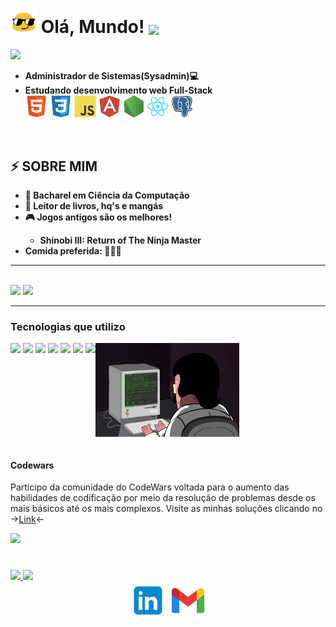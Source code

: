  <h1>
       <span>
           <img style="height:1.5em; width:auto; vertical-align:-0.1em;" src="https://raw.githubusercontent.com/Lfbyte/Lfbyte/refs/heads/main/imagens/look.gif" />
       </span>
       <b>Olá, Mundo!</b>
       <span>
           <img style="height:1.5em; width:auto; vertical-align:-0.1em;" src="https://fonts.gstatic.com/s/e/notoemoji/latest/1f44b/512.webp"/>
       </span>
</h1>
<img src="https://komarev.com/ghpvc/?username=lfbyte&style=for-the-badge&label=visitaram" />

<ul>
   <li><b>Administrador de Sistemas(Sysadmin)💻</b></li>
   <li><b>Estudando desenvolvimento web Full-Stack</b></li>
   <img height="35em" src="https://raw.githubusercontent.com/devicons/devicon/54cfe13ac10eaa1ef817a343ab0a9437eb3c2e08/icons/html5/html5-original.svg" alt="html5" />
   <img height="35em" src="https://raw.githubusercontent.com/devicons/devicon/54cfe13ac10eaa1ef817a343ab0a9437eb3c2e08/icons/css3/css3-original.svg" alt="css" />
   <img height="35em" src="https://raw.githubusercontent.com/devicons/devicon/54cfe13ac10eaa1ef817a343ab0a9437eb3c2e08/icons/javascript/javascript-original.svg" alt="js" />
   <img height="35em" src="https://raw.githubusercontent.com/devicons/devicon/54cfe13ac10eaa1ef817a343ab0a9437eb3c2e08/icons/angularjs/angularjs-plain.svg" alt="angular" />
   <img height="35em" src="https://raw.githubusercontent.com/devicons/devicon/54cfe13ac10eaa1ef817a343ab0a9437eb3c2e08/icons/nodejs/nodejs-original.svg" alt="nodejs" />
   <img height="35em" src="https://raw.githubusercontent.com/devicons/devicon/54cfe13ac10eaa1ef817a343ab0a9437eb3c2e08/icons/react/react-original.svg" alt="react" />
   <img height="35em" src="https://raw.githubusercontent.com/devicons/devicon/54cfe13ac10eaa1ef817a343ab0a9437eb3c2e08/icons/postgresql/postgresql-original.svg" alt="postgresql" />   
</ul>
<br />
<h2>⚡ SOBRE MIM</h2>
   <ul>
      <li><b>📖 Bacharel em Ciência da Computação</b></li>
      <li><b>📓 Leitor de livros, hq's e mangás</b></li>
      <li>
         <b>
            🎮 Jogos antigos são os melhores!
            <ul>
               <li>
                  Shinobi III: Return of The Ninja Master
               </li>
            </ul>
         </b>
      </li>
      <li><b>Comida preferida: 🍕🍕🍕</b></li>     
   </ul>
<hr />


<br>
  <div>
    <img height="180em" src="https://github-readme-stats.vercel.app/api?username=lfbyte&show_icons=true&theme=tokyonight">
    <img height="180em" src="https://github-readme-stats.vercel.app/api/top-langs/?username=lfbyte&layout=compact&theme=tokyonight">
  </div>
<hr />
      
### Tecnologias que utilizo
<div style="display:inline-block;">
    <img src="https://img.shields.io/badge/HTML5-E34F26?style=for-the-badge&logo=html5&logoColor=white">
    <img src="https://img.shields.io/badge/CSS3-1572B6?style=for-the-badge&logo=css3&logoColor=white">
    <img src="https://img.shields.io/badge/JavaScript-323330?style=for-the-badge&logo=javascript&logoColor=F7DF1E">
    <img src="https://img.shields.io/badge/React-20232A?style=for-the-badge&logo=react&logoColor=61DAFB">
    <img src="https://img.shields.io/badge/Python-14354C?style=for-the-badge&logo=python&logoColor=white">
    <img src="https://img.shields.io/badge/PHP-777BB4?style=for-the-badge&logo=php&logoColor=white">
    <img src="https://img.shields.io/badge/Linux-FCC624?style=for-the-badge&logo=linux&logoColor=black">
  <img height="150" width="230" align="right" src="https://raw.githubusercontent.com/Lfbyte/Lfbyte/refs/heads/main/imagens/programming.gif">  
</div>
<br />
<br />
<h4>Codewars</h4>

Participo da comunidade do CodeWars voltada para o aumento das habilidades de codificação por meio
da resolução de problemas desde os mais básicos até os mais complexos. Visite as minhas soluções clicando no ->[Link](https://www.codewars.com/users/Tr0nGuy)<-

<img src="https://www.codewars.com/users/Tr0nGuy/badges/large">
<h1></h1>

<div> 
  <span>
   <a href="https://www.linkedin.com/in/contato07">
      <img src="https://img.shields.io/badge/LinkedIn-0077B5?style=for-the-badge&logo=linkedin&logoColor=white">
  </a>
 
 </span>
  <span>
    <a href="mailto:luiz.contato07@gmail.com">
     <img src="https://img.shields.io/badge/Gmail-D14836?style=for-the-badge&logo=gmail&logoColor=white">
    </a>
  </span>
</div>





<div align="center">
     <div>
         <a href="https://www.linkedin.com/in/contato07" target="_blank"><img height="60px"  src="https://raw.githubusercontent.com/Lfbyte/Lfbyte/refs/heads/main/imagens/linkedin.webp" /></a>
         <a href="mailto:luiz.contato07@gmail.com"><img height="60px" src="https://raw.githubusercontent.com/Lfbyte/Lfbyte/refs/heads/main/imagens/gmail.webp" /></a>
     </div>
</div>

